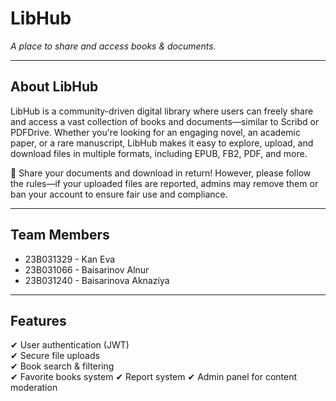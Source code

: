 # LibHub
*A place to share and access books & documents.*  

---

## About LibHub  
LibHub is a community-driven digital library where users can freely share and access a vast collection of books and documents—similar to Scribd or PDFDrive. Whether you're looking for an engaging novel, an academic paper, or a rare manuscript, LibHub makes it easy to explore, upload, and download files in multiple formats, including EPUB, FB2, PDF, and more.

🔄 Share your documents and download in return! However, please follow the rules—if your uploaded files are reported, admins may remove them or ban your account to ensure fair use and compliance.

---

## Team Members
- 23B031329 - Kan Eva
- 23B031066 - Baisarinov Alnur
- 23B031240 - Baisarinova Aknaziya

---

## Features  
✔ User authentication (JWT)  
✔ Secure file uploads  
✔ Book search & filtering  
✔ Favorite books system 
✔ Report system
✔ Admin panel for content moderation  
